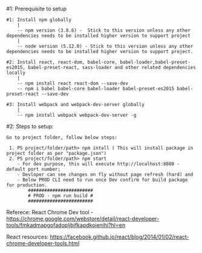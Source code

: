 #1: Prerequisite to setup

	#1: Install npm globally
	    |
	    -- npm version (3.8.6) -  Stick to this version unless any other dependencies needs to be installed higher version to support project
	    |
	    -- node version (5.12.0) - Stick to this version unless any other dependencies needs to be installed higher version to support project. 

	#2: Install react, react-dom, babel-core, babel-loader,babel-preset-es2015, babel-preset-react, sass-loader and other related dependencies locally
		|
		-- npm install react react-dom --save-dev
		-- npm i babel babel-core babel-loader babel-preset-es2015 babel-preset-react --save-dev

	#3: Install webpack and webpack-dev-server globally 
		|
		-- npm install webpack webpack-dev-server -g



#2: Steps to setup:

	Go to project folder, follow below steps:

	 1. PS project/folder/path> npm intall ( This will install package in project folder as per "package.json")
	 2. PS project/folder/path> npm start 
	    - For dev purpose, this will execute http://localhost:8080 - default port number; 
	    - Devloper can see changes on fly without page refresh (hard) and 
	    - Below PROD CLI need to run once Dev confirm for build package for production.
			########################
			# PROD - npm run build #
			########################


Referece:
   React Chrome Dev tool - https://chrome.google.com/webstore/detail/react-developer-tools/fmkadmapgofadopljbjfkapdkoienihi?hl=en

React resources:
	https://facebook.github.io/react/blog/2014/01/02/react-chrome-developer-tools.html 